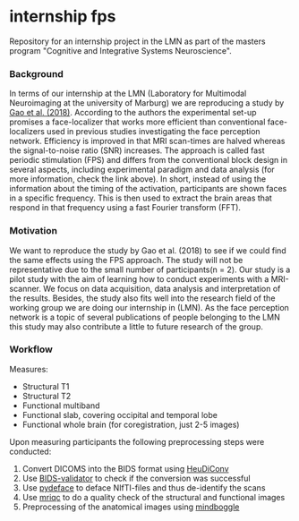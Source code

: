# internship fps

Repository for an internship project in the LMN as part of the
masters program "Cognitive and Integrative Systems Neuroscience".

### Background
In terms of our internship at the LMN (Laboratory for Multimodal Neuroimaging at the university of Marburg) we are reproducing a study by [Gao et al. (2018)](https://link.springer.com/article/10.1007/s00429-018-1630-4). According to the authors the experimental set-up promises a face-localizer that works more efficient than conventional face-localizers used in previous studies investigating the face perception network. Efficiency is improved in that MRI scan-times are halved whereas the signal-to-noise ratio (SNR) increases. The approach is called fast periodic stimulation (FPS) and differs from the conventional block design in several aspects, including experimental paradigm and data analysis (for more information, check the link above). In short, instead of using the information about the timing of the activation, participants are shown faces in a specific frequency. This is then used to extract the brain areas that respond in that frequency using a fast Fourier transform (FFT).

### Motivation
We want to reproduce the study by Gao et al. (2018) to see if we could find the same effects using the FPS approach. The study will not be representative  due to the small number of participants(n = 2). Our study is a pilot study with the aim of learning how to conduct experiments with a MRI-scanner. We focus on data acquisition, data analysis and interpretation of the results. Besides, the study also fits well into the research field of the working group we are doing our internship in (LMN). As the face perception network is a topic of several publications of people belonging to the LMN this study may also contribute a little to future research of the group.

### Workflow

Measures:
- Structural T1
- Structural T2
- Functional multiband
- Functional slab, covering occipital and temporal lobe
- Functional whole brain (for coregistration, just 2-5 images)

Upon measuring participants the following preprocessing steps were conducted:
1. Convert DICOMS into the BIDS format using [HeuDiConv](https://github.com/nipy/heudiconv)
2. Use [BIDS-validator](https://github.com/bids-standard/bids-validator) to check if the conversion was successful
3. Use [pydeface](https://github.com/poldracklab/pydeface) to deface NIfTI-files and thus de-identify the scans
4. Use [mriqc](https://github.com/poldracklab/mriqc) to do a quality check of the structural and functional images
5. Preprocessing of the anatomical images using [mindboggle](https://mindboggle.info/)
